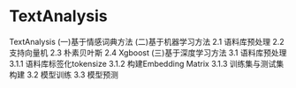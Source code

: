 # TextAnalysis
TextAnalysis
(一)基于情感词典方法
(二)基于机器学习方法
    2.1 语料库预处理
    2.2 支持向量机
    2.3 朴素贝叶斯
    2.4 Xgboost
(三)基于深度学习方法
    3.1 语料库预处理
      3.1.1 语料库标签化tokensize 
      3.1.2 构建Embedding Matrix
      3.1.3 训练集与测试集构建
    3.2 模型训练
    3.3 模型预测
